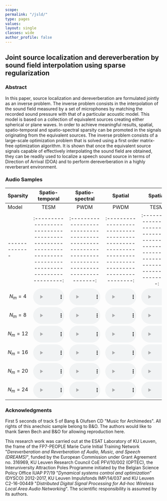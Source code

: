 ```yaml
---
scope:
permalink: "/jsld/"
type: pages
values:
layout: single
classes: wide
author_profile: false
---
```

<script type="text/javascript" async
  src="https://cdn.mathjax.org/mathjax/latest/MathJax.js?config=TeX-MML-AM_CHTML">
</script>
<style type="text/css">
audio {
      width: 100px;
      }
</style>

## Joint source localization and dereverberation by sound field interpolation using sparse regularization

### Abstract

In this paper, source localization and dereverberation are formulated jointly as an inverse problem. The inverse problem consists in the interpolation of the sound field measured by a set of microphones by matching the recorded sound pressure with that of a particular acoustic model. This model is based on a collection of equivalent sources creating either spherical or plane waves. In order to achieve meaningful results, spatial, spatio-temporal and spatio-spectral sparsity can be promoted in the signals originating from the equivalent sources. The inverse problem consists of a large-scale optimization problem that is solved using a first order matrix-free optimization algorithm. It is shown that once the equivalent source signals capable of effectively interpolating the sound field are obtained, they can be readily used to localize a speech sound source in terms of Direction of Arrival (DOA) and to perform dereverberation in a highly reverberant environment.

### Audio Samples

|    Sparsity    | Spatio-temporal                                                                                     | Spatio-spectral                                                                                   | Spatial                                                                                            | Spatial                                                                                              |                                                                                                       |                                                                                         |
| -------------  |:---------------------------------------------------------------------------------------------------:|:-------------------------------------------------------------------------------------------------:|:--------------------------------------------------------------------------------------------------:|:----------------------------------------------------------------------------------------------------:|:-----------------------------------------------------------------------------------------------------:|:---------------------------------------------------------------------------------------:|
|   Model        | TESM                                                                                                |PWDM                                                                                               | PWDM                                                                                               | TESM                                                                                                 |Microphone                                                                                             |Anechoic                                                                                 |
| -------------  |:---------------------------------------------------------------------------------------------------:|:-------------------------------------------------------------------------------------------------:|:--------------------------------------------------------------------------------------------------:|:----------------------------------------------------------------------------------------------------:|:-----------------------------------------------------------------------------------------------------:|:---------------------------------------------------------------------------------------:|
| $$N_{m} = 4 $$ |<audio controls="controls" type="audio/wav" src="/assets/jsld/TESM/Nm4_l1/w.wav"><a>play</a></audio> |<audio controls="controls" type="audio/wav" src="/assets/jsld/PW/Nm4_l1/w.wav"><a>play</a></audio> |<audio controls="controls" type="audio/wav" src="/assets/jsld/PW/Nm4_l21/w.wav"><a>play</a></audio> |<audio controls="controls" type="audio/wav" src="/assets/jsld/TESM/Nm4_l21/w.wav"><a>play</a></audio> | <audio controls="controls" type="audio/wav" src="/assets/jsld/TESM/Nm4_l21/p.wav"><a>play</a></audio> | <audio controls="controls" type="audio/wav" src="/assets/jsld/s.wav"><a>play</a></audio>|
| $$N_{m} = 8 $$ |<audio controls="controls" type="audio/wav" src="/assets/jsld/TESM/Nm8_l1/w.wav"><a>play</a></audio> |<audio controls="controls" type="audio/wav" src="/assets/jsld/PW/Nm8_l1/w.wav"><a>play</a></audio> |<audio controls="controls" type="audio/wav" src="/assets/jsld/PW/Nm8_l21/w.wav"><a>play</a></audio> |<audio controls="controls" type="audio/wav" src="/assets/jsld/TESM/Nm8_l21/w.wav"><a>play</a></audio> | <audio controls="controls" type="audio/wav" src="/assets/jsld/TESM/Nm8_l21/p.wav"><a>play</a></audio> | <audio controls="controls" type="audio/wav" src="/assets/jsld/s.wav"><a>play</a></audio>|
| $$N_{m} =12 $$ |<audio controls="controls" type="audio/wav" src="/assets/jsld/TESM/Nm12_l1/w.wav"><a>play</a></audio>|<audio controls="controls" type="audio/wav" src="/assets/jsld/PW/Nm12_l1/w.wav"><a>play</a></audio>|<audio controls="controls" type="audio/wav" src="/assets/jsld/PW/Nm12_l21/w.wav"><a>play</a></audio>|<audio controls="controls" type="audio/wav" src="/assets/jsld/TESM/Nm12_l21/w.wav"><a>play</a></audio>| <audio controls="controls" type="audio/wav" src="/assets/jsld/TESM/Nm12_l21/p.wav"><a>play</a></audio>| <audio controls="controls" type="audio/wav" src="/assets/jsld/s.wav"><a>play</a></audio>|
| $$N_{m} =16 $$ |<audio controls="controls" type="audio/wav" src="/assets/jsld/TESM/Nm16_l1/w.wav"><a>play</a></audio>|<audio controls="controls" type="audio/wav" src="/assets/jsld/PW/Nm16_l1/w.wav"><a>play</a></audio>|<audio controls="controls" type="audio/wav" src="/assets/jsld/PW/Nm16_l21/w.wav"><a>play</a></audio>|<audio controls="controls" type="audio/wav" src="/assets/jsld/TESM/Nm16_l21/w.wav"><a>play</a></audio>| <audio controls="controls" type="audio/wav" src="/assets/jsld/TESM/Nm16_l21/p.wav"><a>play</a></audio>| <audio controls="controls" type="audio/wav" src="/assets/jsld/s.wav"><a>play</a></audio>|
| $$N_{m} =20 $$ |<audio controls="controls" type="audio/wav" src="/assets/jsld/TESM/Nm20_l1/w.wav"><a>play</a></audio>|<audio controls="controls" type="audio/wav" src="/assets/jsld/PW/Nm20_l1/w.wav"><a>play</a></audio>|<audio controls="controls" type="audio/wav" src="/assets/jsld/PW/Nm20_l21/w.wav"><a>play</a></audio>|<audio controls="controls" type="audio/wav" src="/assets/jsld/TESM/Nm20_l21/w.wav"><a>play</a></audio>| <audio controls="controls" type="audio/wav" src="/assets/jsld/TESM/Nm20_l21/p.wav"><a>play</a></audio>| <audio controls="controls" type="audio/wav" src="/assets/jsld/s.wav"><a>play</a></audio>|
| $$N_{m} =24 $$ |<audio controls="controls" type="audio/wav" src="/assets/jsld/TESM/Nm24_l1/w.wav"><a>play</a></audio>|<audio controls="controls" type="audio/wav" src="/assets/jsld/PW/Nm24_l1/w.wav"><a>play</a></audio>|<audio controls="controls" type="audio/wav" src="/assets/jsld/PW/Nm24_l21/w.wav"><a>play</a></audio>|<audio controls="controls" type="audio/wav" src="/assets/jsld/TESM/Nm24_l21/w.wav"><a>play</a></audio>| <audio controls="controls" type="audio/wav" src="/assets/jsld/TESM/Nm24_l21/p.wav"><a>play</a></audio>| <audio controls="controls" type="audio/wav" src="/assets/jsld/s.wav"><a>play</a></audio>|


### Acknowledgments

First 5 seconds of track 5 of Bang & Olufsen CD "Music for Archimedes". All rights of this anechoic sample belong to B&O. The authors would like to thank Søren Bech and B&O for allowing reproduction here.

This research work was carried out at the ESAT Laboratory of KU Leuven, the frame of the FP7-PEOPLE Marie Curie Initial Training Network "_Dereverberation and Reverberation
of Audio, Music, and Speech (DREAMS)_", funded by the European Commission under Grant Agreement no. 316969, KU Leuven Research Council CoE PFV/10/002 (OPTEC), the Interuniversity Attraction  Poles Programme initiated by the Belgian Science Policy Office IUAP P7/19 "_Dynamical systems control and optimization_" (DYSCO) 2012-2017, KU Leuven Impulsfonds IMP/14/037 and KU Leuven C2-16-00449 "_Distributed Digital Signal Processing for Ad-hoc Wireless Local Area Audio Networking_". The scientific responsibility is assumed by its authors.

